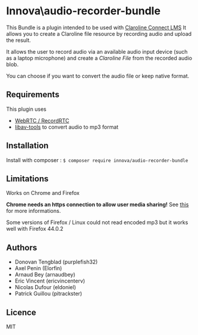 # Innova\audio-recorder-bundle

This Bundle is a plugin intended to be used with [Claroline Connect LMS](https://github.com/claroline/Claroline)
It allows you to create a Claroline file resource by recording audio and upload the result.

It allows the user to record audio via an available audio input device (such as a laptop microphone) and create a *Claroline File* from the recorded audio blob.

You can choose if you want to convert the audio file or keep native format.

## Requirements
This plugin uses
- [WebRTC / RecordRTC](https://www.webrtc-experiment.com/RecordRTC/)
- [libav-tools](https://libav.org/) to convert audio to mp3 format

## Installation

Install with composer : ```$ composer require innova/audio-recorder-bundle```

## Limitations

Works on Chrome and Firefox

**Chrome needs an https connection to allow user media sharing!** See [this](https://sites.google.com/a/chromium.org/dev/Home/chromium-security/deprecating-powerful-features-on-insecure-origins) for more informations.

Some versions of Firefox / Linux could not read encoded mp3 but it works well with Firefox 44.0.2 

## Authors

* Donovan Tengblad (purplefish32)
* Axel Penin (Elorfin)
* Arnaud Bey (arnaudbey)
* Eric Vincent (ericvincenterv)
* Nicolas Dufour (eldoniel)
* Patrick Guillou (pitrackster)

## Licence

MIT
